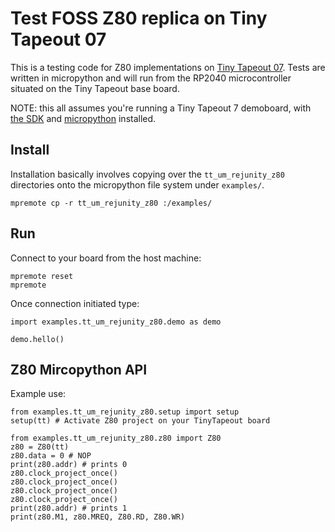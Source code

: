 # Test FOSS Z80 replica on Tiny Tapeout 07

This is a testing code for Z80 implementations on [Tiny Tapeout 07](https://tinytapeout.com/runs/tt07). Tests are written in micropython and will run from the RP2040 microcontroller situated on the Tiny Tapeout base board.

NOTE: this all assumes you're running a Tiny Tapeout 7 demoboard, with [the SDK](https://github.com/TinyTapeout/tt-micropython-firmware/) and [micropython](https://www.micropython.org) installed.

## Install
Installation basically involves copying over the `tt_um_rejunity_z80` directories onto the micropython file system under `examples/`.

```
mpremote cp -r tt_um_rejunity_z80 :/examples/
```

## Run

Connect to your board from the host machine:
```
mpremote reset
mpremote
```

Once connection initiated type:
```
import examples.tt_um_rejunity_z80.demo as demo

demo.hello()

```


## Z80 Mircopython API

Example use:
```
from examples.tt_um_rejunity_z80.setup import setup
setup(tt) # Activate Z80 project on your TinyTapeout board

from examples.tt_um_rejunity_z80.z80 import Z80
z80 = Z80(tt)
z80.data = 0 # NOP
print(z80.addr) # prints 0
z80.clock_project_once()
z80.clock_project_once()
z80.clock_project_once()
z80.clock_project_once()
print(z80.addr) # prints 1
print(z80.M1, z80.MREQ, Z80.RD, Z80.WR)
```
